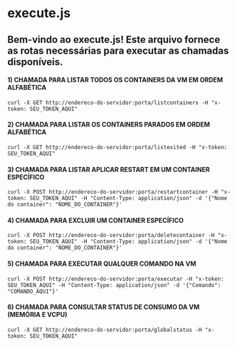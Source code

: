 # execute.js
## Bem-vindo ao execute.js! Este arquivo fornece as rotas necessárias para executar as chamadas disponíveis.

#### 1) CHAMADA PARA LISTAR TODOS OS CONTAINERS DA VM EM ORDEM ALFABÉTICA
   
```
curl -X GET http://endereco-do-servidor:porta/listcontainers -H "x-token: SEU_TOKEN_AQUI"
```

#### 2) CHAMADA PARA LISTAR OS CONTAINERS PARADOS EM ORDEM ALFABÉTICA

```
curl -X GET http://endereco-do-servidor:porta/listexited -H "x-token: SEU_TOKEN_AQUI"
```

#### 3) CHAMADA PARA LISTAR APLICAR RESTART EM UM CONTAINER ESPECÍFICO

```
curl -X POST http://endereco-do-servidor:porta/restartcontainer -H "x-token: SEU_TOKEN_AQUI" -H "Content-Type: application/json" -d '{"Nome do container": "NOME_DO_CONTAINER"}'
```

#### 4) CHAMADA PARA EXCLUIR UM CONTAINER ESPECÍFICO

```
curl -X POST http://endereco-do-servidor:porta/deletecontainer -H "x-token: SEU_TOKEN_AQUI" -H "Content-Type: application/json" -d '{"Nome do container": "NOME_DO_CONTAINER"}'
```

#### 5) CHAMADA PARA EXECUTAR QUALQUER COMANDO NA VM

```
curl -X POST http://endereco-do-servidor:porta/executar -H "x-token: SEU_TOKEN_AQUI" -H "Content-Type: application/json" -d '{"Comando": "COMANDO_AQUI"}'
```

#### 6) CHAMADA PARA CONSULTAR STATUS DE CONSUMO DA VM (MEMÓRIA E VCPU)

```
curl -X GET http://endereco-do-servidor:porta/globalstatus -H "x-token: SEU_TOKEN_AQUI"
```

